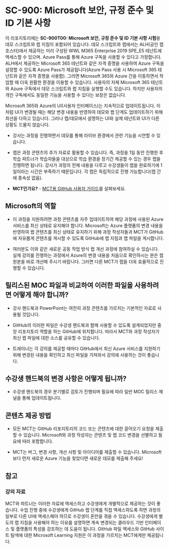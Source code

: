 ﻿# SC-900: Microsoft 보안, 규정 준수 및 ID 기본 사항

이 리포지토리에는 **SC-900T00: Microsoft 보안, 규정 준수 및 ID 기본 사항 시험**용 데모 스크립트와 랩 지침이 포함되어 있습니다.  데모 스크립트와 랩에서는 ALH(공인 랩 호스터)에서 제공하는 미리 구성된 WWL M365 Enterprise 2019 SPE_E5 테넌트에 액세스할 수 있으며. Azure Pass를 통해 Azure 구독을 사용할 수 있다고 가정합니다.  ALH에서 제공하는 Microsoft 365 테넌트와 같은 자격 증명을 사용하여 Azure 구독을 설정할 수 있도록 Azure Pass가 제공됩니다(Azure Pass 사용 시 Microsoft 365 테넌트와 같은 자격 증명을 사용함).  그러면 Microsoft 365와 Azure 간을 이동하면서 작업할 때 더욱 원활한 환경을 이용할 수 있습니다.  사용자의 자체 Microsoft 365 테넌트와 Azure 구독에서 데모 스크립트와 랩 지침을 실행할 수도 있습니다. 하지만 사용자의 개인 구독에서도 동일한 기능을 사용할 수 있다는 보장은 없습니다.

Microsoft 365와 Azure의 UI(사용자 인터페이스)는 지속적으로 업데이트됩니다.  이처럼 UI가 변경될 때는 해당 변경 내용을 반영하여 데모와 랩 단계도 업데이트하기 위해 최선을 다하고 있습니다. 그러나 랩/데모에서 설명하는 UI와 실제 테넌트와 UI가 다른 상황도 드물지 않습니다. 

- 강사는 과정을 진행하면서 데모를 통해 라이브 환경에서 관련 기능을 시연할 수 있습니다.  

- 랩은 과정 콘텐츠의 추가 자료로 활용할 수 있습니다. 즉, 과정을 1일 동안 진행한 후 학습 파트너가 학습자들을 대상으로 학습 환경을 장기간 제공할 수 있는 경우 랩을 진행하면 됩니다. 강사가 과정의 전체 내용을 다루고 수강생들이 랩을 완료하기에 1일이라는 시간은 부족하기 때문입니다. 각 랩은 독립적으로 진행 가능합니다(랩 간에 종속성 없음).

- **MCT인가요?** - [MCT용 GitHub 사용자 가이드](https://microsoftlearning.github.io/MCT-User-Guide-KO/)를 살펴보세요.


## Microsoft의 역할

- 이 과정을 지원하려면 과정 콘텐츠를 자주 업데이트하여 해당 과정에 사용된 Azure 서비스를 최신 상태로 유지해야 합니다.  Microsoft는 Azure 플랫폼의 변경 내용을 반영하여 랩 콘텐츠를 최신 상태로 유지하기 위해 과정 작성자들과 MCT가 GitHub에 자유롭게 콘텐츠를 게시할 수 있도록 GitHub에 랩 지침과 랩 파일을 게시합니다.

- 여러분도 이와 같은 새로운 공동 작업 방식 랩 개선 과정에 참여하실 수 있습니다. 실제 강의를 진행하는 과정에서 Azure의 변경 내용을 처음으로 확인하시는 분은 랩 원본을 바로 개선해 주시기 바랍니다.  그러면 다른 MCT가 랩을 더욱 효율적으로 진행할 수 있습니다.

## 릴리스된 MOC 파일과 비교하여 이러한 파일을 사용하려면 어떻게 해야 합니까?

- 강사 핸드북과 PowerPoint는 여전히 과정 콘텐츠를 가르치는 기본적인 자료로 사용될 것입니다.

- GitHub의 이러한 파일은 수강생 핸드북과 함께 사용할 수 있도록 설계되었지만 중앙 리포지토리 역할을 하는 GitHub에 위치합니다. 따라서 MCT와 과정 작성자가 최신 랩 파일에 대한 소스를 공유할 수 있습니다.

- 트레이너는 각 강의를 제공할 때마다 GitHub에서 최신 Azure 서비스를 지원하기 위해 변경된 내용을 확인하고 최신 파일을 가져와서 강의에 사용하는 것이 좋습니다.

## 수강생 핸드북의 변경 사항은 어떻게 됩니까?

- 수강생 핸드북의 경우 분기별로 검토가 진행되며 필요에 따라 일반 MOC 릴리스 채널을 통해 업데이트됩니다.

## 콘텐츠 제공 방법

- 모든 MCT는 GitHub 리포지토리의 코드 또는 콘텐츠에 대한 끌어오기 요청을 제출할 수 있습니다. Microsoft와 과정 작성자는 콘텐츠 및 랩 코드 변경을 선별하고 필요에 따라 포함합니다.

- MCT는 버그, 변경 사항, 개선 사항 및 아이디어를 제출할 수 있습니다.  Microsoft보다 먼저 새로운 Azure 기능을 찾았다면  새로운 데모를 제출해 주세요!

## 참고

### 강의 자료

MCT와 파트너는 이러한 자료에 액세스하고 수강생에게 개별적으로 제공하는 것이 좋습니다.  수업 진행 중에 수강생에게 GitHub 랩 단계를 직접 액세스하도록 하면 과정의 일부로 다른 UI에 액세스해야 하므로 수강생이 혼란을 겪을 수 있습니다. 수강생에게 별도의 랩 지침을 사용해야 하는 이유를 설명하면 계속 변경되는 클라우드 기반 인터페이스 및 플랫폼의 특성을 강조하는 데 도움이 됩니다. GitHub 파일 액세스와 GitHub 사이트 탐색에 대한 Microsoft Learning 지원은 이 과정을 가르치는 MCT에게만 제공됩니다.
